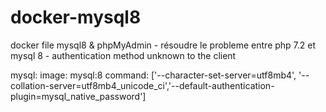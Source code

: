 # docker-mysql8

docker file mysql8 & phpMyAdmin - résoudre le probleme entre php 7.2 et mysql 8 - authentication method unknown to the client

mysql:
  image: mysql:8
  command: ['--character-set-server=utf8mb4', '--collation-server=utf8mb4_unicode_ci','--default-authentication-plugin=mysql_native_password']

